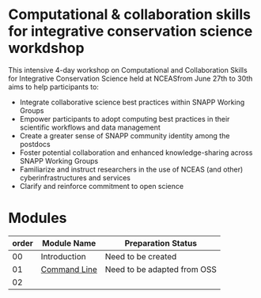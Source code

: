 # Computational & collaboration skills for integrative conservation science workdshop

This intensive 4-day workshop on Computational and Collaboration Skills for Integrative Conservation Science held at NCEASfrom June 27th to 30th aims to help participants to:

* Integrate collaborative science best practices within SNAPP Working Groups
* Empower participants to adopt computing best practices in their scientific workflows and data management
* Create a greater sense of SNAPP community identity among the postdocs
* Foster potential collaboration and enhanced knowledge-sharing across SNAPP Working Groups
* Familiarize and instruct researchers in the use of NCEAS (and other) cyberinfrastructures and services
* Clarify and reinforce commitment to open science
 
# Modules

order  |  Module Name  |  Preparation Status
------ |  -----------  |  ----------------- 
00     |  Introduction |  Need to be created
01  |  [Command Line](01-command_line/)  |  Need to be adapted from OSS    
02  |  
